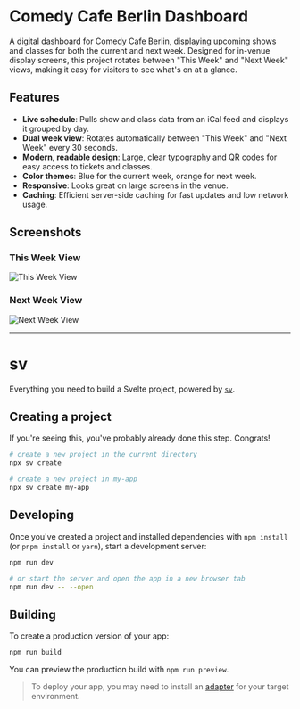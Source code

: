 # Comedy Cafe Berlin Dashboard

A digital dashboard for Comedy Cafe Berlin, displaying upcoming shows and classes for both the current and next week. Designed for in-venue display screens, this project rotates between "This Week" and "Next Week" views, making it easy for visitors to see what's on at a glance.

## Features
- **Live schedule**: Pulls show and class data from an iCal feed and displays it grouped by day.
- **Dual week view**: Rotates automatically between "This Week" and "Next Week" every 30 seconds.
- **Modern, readable design**: Large, clear typography and QR codes for easy access to tickets and classes.
- **Color themes**: Blue for the current week, orange for next week.
- **Responsive**: Looks great on large screens in the venue.
- **Caching**: Efficient server-side caching for fast updates and low network usage.

## Screenshots

### This Week View
![This Week View](screenshots/this-week.jpg)

### Next Week View
![Next Week View](screenshots/next-week.jpg)

---

# sv

Everything you need to build a Svelte project, powered by [`sv`](https://github.com/sveltejs/cli).

## Creating a project

If you're seeing this, you've probably already done this step. Congrats!

```bash
# create a new project in the current directory
npx sv create

# create a new project in my-app
npx sv create my-app
```

## Developing

Once you've created a project and installed dependencies with `npm install` (or `pnpm install` or `yarn`), start a development server:

```bash
npm run dev

# or start the server and open the app in a new browser tab
npm run dev -- --open
```

## Building

To create a production version of your app:

```bash
npm run build
```

You can preview the production build with `npm run preview`.

> To deploy your app, you may need to install an [adapter](https://svelte.dev/docs/kit/adapters) for your target environment.
